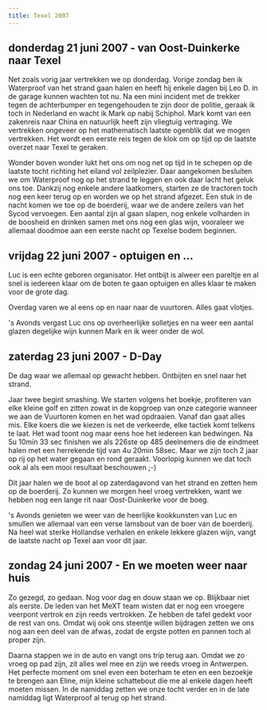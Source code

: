 ```yaml
---
title: Texel 2007
---
```


## donderdag 21 juni 2007 - van Oost-Duinkerke naar Texel

Net zoals vorig jaar vertrekken we op donderdag. Vorige zondag ben ik Waterproof van het strand gaan halen en heeft hij enkele dagen bij Leo D. in de garage kunnen wachten tot nu. Na een mini incident met de trekker tegen de achterbumper en tegengehouden te zijn door de politie, geraak ik toch in Nederland en wacht ik Mark op nabij Schiphol. Mark komt van een zakenreis naar China en natuurlijk heeft zijn vliegtuig vertraging. We vertrekken ongeveer op het mathematisch laatste ogenblik dat we mogen vertrekken. Het wordt een eerste reis tegen de klok om op tijd op de laatste overzet naar Texel te geraken. 

Wonder boven wonder lukt het ons om nog net op tijd in te schepen op de laatste tocht richting het eiland vol zeilplezier. Daar aangekomen besluiten we om Waterproof nog op het strand te leggen en ook daar lacht het geluk ons toe. Dankzij nog enkele andere laatkomers, starten ze de tractoren toch nog een keer terug op en worden we op het strand afgezet. Een stuk in de nacht komen we toe op de boerderij, waar we de andere zeilers van het Sycod vervoegen. Een aantal zijn al gaan slapen, nog enkele volharden in de boosheid en drinken samen met ons nog een glas wijn, vooraleer we allemaal doodmoe aan een eerste nacht op Texelse bodem beginnen.

## vrijdag 22 juni 2007 - optuigen en ...

Luc is een echte geboren organisator. Het ontbijt is alweer een pareltje en al snel is iedereen klaar om de boten te gaan optuigen en alles klaar te maken voor de grote dag.

Overdag varen we al eens op en naar naar de vuurtoren. Alles gaat vlotjes.

's Avonds vergast Luc ons op overheerlijke solletjes en na weer een aantal glazen degelijke wijn kunnen Mark en ik weer onder de wol.

## zaterdag 23 juni 2007 - D-Day

De dag waar we allemaal op gewacht hebben. Ontbijten en snel naar het strand.

Jaar twee begint smashing. We starten volgens het boekje, profiteren van elke kleine golf en zitten zowat in de kopgroep van onze categorie wanneer we aan de Vuurtoren komen en het wad opdraaien. Vanaf dan gaat alles mis. Elke koers die we kiezen is net de verkeerde, elke tactiek komt telkens te laat. Het wad toont nog maar eens hoe het iedereen kan bedwingen. Na 5u 10min 33 sec finishen we als 226ste op 485 deelnemers die de eindmeet halen met een herrekende tijd van 4u 20min 58sec. Maar we zijn toch 2 jaar op rij op het water gegaan en rond geraakt. Voorlopig kunnen we dat toch ook al als een mooi resultaat beschouwen ;-)

Dit jaar halen we de boot al op zaterdagavond van het strand en zetten hem op de boerderij. Zo kunnen we morgen heel vroeg vertrekken, want we hebben nog een lange rit naar Oost-Duinkerke voor de boeg.

's Avonds genieten we weer van de heerlijke kookkunsten van Luc en smullen we allemaal van een verse lamsbout van de boer van de boerderij. Na heel wat sterke Hollandse verhalen en enkele lekkere glazen wijn, vangt de laatste nacht op Texel aan voor dit jaar.

## zondag 24 juni 2007 - En we moeten weer naar huis

Zo gezegd, zo gedaan. Nog voor dag en douw staan we op. Blijkbaar niet als eerste. De leden van het MeXT team wisten dat er nog een vroegere veerpont vertrok en zijn reeds vertrokken. Ze hebben de tafel gedekt voor de rest van ons. Omdat wij ook ons steentje willen bijdragen zetten we ons nog aan een deel van de afwas, zodat de ergste potten en pannen toch al proper zijn.

Daarna stappen we in de auto en vangt ons trip terug aan. Omdat we zo vroeg op pad zijn, zit alles wel mee en zijn we reeds vroeg in Antwerpen. Het perfecte moment om snel even een boterham te eten en een bezoekje te brengen aan Eline, mijn kleine schattebout die me al enkele dagen heeft moeten missen. In de namiddag zetten we onze tocht verder en in de late namiddag ligt Waterproof al terug op het strand. 
